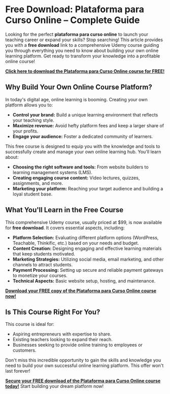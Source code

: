 # Free Download: Plataforma para Curso Online – Complete Guide

Looking for the perfect **plataforma para curso online** to launch your teaching career or expand your skills? Stop searching! This article provides you with a **free download** link to a comprehensive Udemy course guiding you through everything you need to know about building your own online learning platform. Get ready to transform your knowledge into a profitable online course!

[**Click here to download the Plataforma para Curso Online course for FREE!**](https://udemywork.com/plataforma-para-curso-online)

## Why Build Your Own Online Course Platform?

In today's digital age, online learning is booming. Creating your own platform allows you to:

*   **Control your brand:** Build a unique learning environment that reflects your teaching style.
*   **Maximize revenue:** Avoid hefty platform fees and keep a larger share of your profits.
*   **Engage your audience:** Foster a dedicated community of learners.

This free course is designed to equip you with the knowledge and tools to successfully create and manage your own online learning hub. You'll learn about:

*   **Choosing the right software and tools:** From website builders to learning management systems (LMS).
*   **Creating engaging course content:** Video lectures, quizzes, assignments, and more.
*   **Marketing your platform:** Reaching your target audience and building a loyal student base.

## What You'll Learn in the Free Course

This comprehensive Udemy course, usually priced at \$99, is now available for **free download**. It covers essential aspects, including:

*   **Platform Selection:** Evaluating different platform options (WordPress, Teachable, Thinkific, etc.) based on your needs and budget.
*   **Content Creation:** Designing engaging and effective learning materials that keep students motivated.
*   **Marketing Strategies:** Utilizing social media, email marketing, and other channels to attract students.
*   **Payment Processing:** Setting up secure and reliable payment gateways to monetize your courses.
*   **Technical Aspects:** Basic website setup, hosting, and maintenance.

[**Download your FREE copy of the Plataforma para Curso Online course now!**](https://udemywork.com/plataforma-para-curso-online)

## Is This Course Right For You?

This course is ideal for:

*   Aspiring entrepreneurs with expertise to share.
*   Existing teachers looking to expand their reach.
*   Businesses seeking to provide online training to employees or customers.

Don't miss this incredible opportunity to gain the skills and knowledge you need to build your own successful online learning platform. This offer won't last forever!

**[Secure your FREE download of the Plataforma para Curso Online course today!](https://udemywork.com/plataforma-para-curso-online)** Start building your dream platform now!

